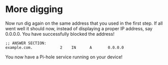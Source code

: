 # More digging

Now run dig again on the same address that you used in the first step. If all went well
it should now, instead of displaying a proper IP address, say 0.0.0.0. You have successfully blocked the address!

```
;; ANSWER SECTION:
example.com.            2    IN      A       0.0.0.0
```

You now have a Pi-hole service running on your device!

